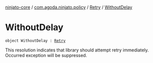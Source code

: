 [ninjato-core](../../index.md) / [com.agoda.ninjato.policy](../index.md) / [Retry](index.md) / [WithoutDelay](./-without-delay.md)

# WithoutDelay

`object WithoutDelay : `[`Retry`](index.md)

This resolution indicates that library should attempt retry immediately.
Occurred exception will be suppressed.

